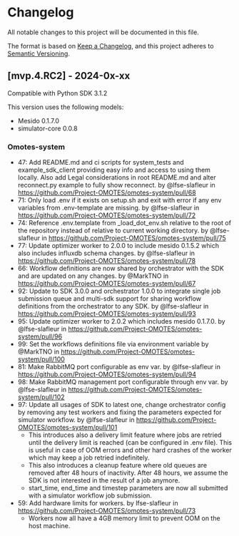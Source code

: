 # Changelog

All notable changes to this project will be documented in this file.

The format is based on [Keep a Changelog](https://keepachangelog.com/en/1.0.0/),
and this project adheres to [Semantic Versioning](https://semver.org/spec/v2.0.0.html).

## [mvp.4.RC2] - 2024-0x-xx

Compatible with Python SDK 3.1.2

This version uses the following models:
- Mesido 0.1.7.0
- simulator-core 0.0.8

### Omotes-system

* 47: Add README.md and ci scripts for system_tests and example_sdk_client providing easy info and
  access to using them locally. Also add Legal considerations in root README.md and alter
  reconnect.py example to fully show reconnect. by @lfse-slafleur
  in https://github.com/Project-OMOTES/omotes-system/pull/68
* 71: Only load .env if it exists on setup.sh and exit with error if any env variables from
  .env-template are missing. by @lfse-slafleur
  in https://github.com/Project-OMOTES/omotes-system/pull/72
* 74: Reference .env.template from _load_dot_env.sh relative to the root of the repository instead
  of relative to current working directory. by @lfse-slafleur
  in https://github.com/Project-OMOTES/omotes-system/pull/75
* 77: Update optimizer worker to 2.0.0 to include mesido 0.1.5.2 which also includes influxdb schema
  changes. by @lfse-slafleur in https://github.com/Project-OMOTES/omotes-system/pull/78
* 66: Workflow definitions are now shared by orchestrator with the SDK and are updated on any
  changes. by @MarkTNO in https://github.com/Project-OMOTES/omotes-system/pull/67
* 92: Update to SDK 3.0.0 and orchestrator 1.0.0 to integrate single job submission queue and
  multi-sdk support for sharing workflow definitions from the orchestrator to any SDK. by
  @lfse-slafleur in https://github.com/Project-OMOTES/omotes-system/pull/93
* 95: Update optimizer worker to 2.0.2 which includes mesido 0.1.7.0. by @lfse-slafleur
  in https://github.com/Project-OMOTES/omotes-system/pull/96
* 99: Set the workflows definitions file via environment variable by @MarkTNO
  in https://github.com/Project-OMOTES/omotes-system/pull/100
* 81: Make RabbitMQ port configurable as env var. by @lfse-slafleur in 
  https://github.com/Project-OMOTES/omotes-system/pull/94
* 98: Make RabbitMQ management port configurable through env var. by @lfse-slafleur in
  https://github.com/Project-OMOTES/omotes-system/pull/102
* 97: Update all usages of SDK to latest one, change orchestrator config by removing any test 
  workers and fixing the parameters expected for simulator workflow. by @lfse-slafleur
  in https://github.com/Project-OMOTES/omotes-system/pull/101
  * This introduces also a delivery limit feature where jobs are retried until the delivery limit
    is reached (can be configured in .env file). This is useful in case of OOM errors and other
    hard crashes of the worker which may keep a job retried indefinitely.
  * This also introduces a cleanup feature where old queues are removed after 48 hours of
    inactivity. After 48 hours, we assume the SDK is not interested in the result of a job anymore.
  * start_time, end_time and timestep parameters are now all submitted with a simulator workflow
    job submission.
* 59: Add hardware limits for workers. by lfse-slafleur in 
  https://github.com/Project-OMOTES/omotes-system/pull/73
  * Workers now all have a 4GB memory limit to prevent OOM on the host machine.
